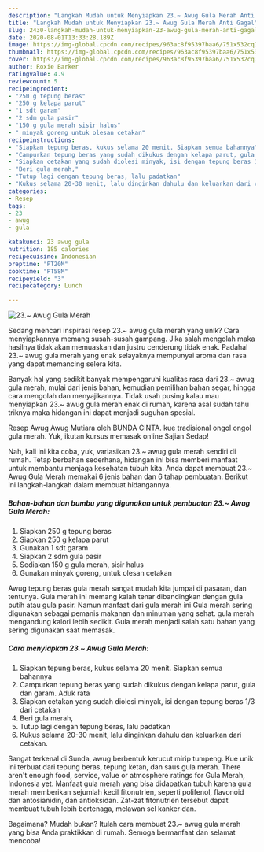 ```yaml
---
description: "Langkah Mudah untuk Menyiapkan 23.~ Awug Gula Merah Anti Gagal"
title: "Langkah Mudah untuk Menyiapkan 23.~ Awug Gula Merah Anti Gagal"
slug: 2430-langkah-mudah-untuk-menyiapkan-23-awug-gula-merah-anti-gagal
date: 2020-08-01T13:33:28.189Z
image: https://img-global.cpcdn.com/recipes/963ac8f95397baa6/751x532cq70/23-awug-gula-merah-foto-resep-utama.jpg
thumbnail: https://img-global.cpcdn.com/recipes/963ac8f95397baa6/751x532cq70/23-awug-gula-merah-foto-resep-utama.jpg
cover: https://img-global.cpcdn.com/recipes/963ac8f95397baa6/751x532cq70/23-awug-gula-merah-foto-resep-utama.jpg
author: Roxie Barker
ratingvalue: 4.9
reviewcount: 5
recipeingredient:
- "250 g tepung beras"
- "250 g kelapa parut"
- "1 sdt garam"
- "2 sdm gula pasir"
- "150 g gula merah sisir halus"
- " minyak goreng untuk olesan cetakan"
recipeinstructions:
- "Siapkan tepung beras, kukus selama 20 menit. Siapkan semua bahannya"
- "Campurkan tepung beras yang sudah dikukus dengan kelapa parut, gula dan garam. Aduk rata"
- "Siapkan cetakan yang sudah diolesi minyak, isi dengan tepung beras 1/3 dari cetakan"
- "Beri gula merah,"
- "Tutup lagi dengan tepung beras, lalu padatkan"
- "Kukus selama 20-30 menit, lalu dinginkan dahulu dan keluarkan dari cetakan."
categories:
- Resep
tags:
- 23
- awug
- gula

katakunci: 23 awug gula 
nutrition: 185 calories
recipecuisine: Indonesian
preptime: "PT20M"
cooktime: "PT58M"
recipeyield: "3"
recipecategory: Lunch

---
```



![23.~ Awug Gula Merah](https://img-global.cpcdn.com/recipes/963ac8f95397baa6/751x532cq70/23-awug-gula-merah-foto-resep-utama.jpg)

Sedang mencari inspirasi resep 23.~ awug gula merah yang unik? Cara menyiapkannya memang susah-susah gampang. Jika salah mengolah maka hasilnya tidak akan memuaskan dan justru cenderung tidak enak. Padahal 23.~ awug gula merah yang enak selayaknya mempunyai aroma dan rasa yang dapat memancing selera kita.

Banyak hal yang sedikit banyak mempengaruhi kualitas rasa dari 23.~ awug gula merah, mulai dari jenis bahan, kemudian pemilihan bahan segar, hingga cara mengolah dan menyajikannya. Tidak usah pusing kalau mau menyiapkan 23.~ awug gula merah enak di rumah, karena asal sudah tahu triknya maka hidangan ini dapat menjadi suguhan spesial.

Resep Awug Awug Mutiara oleh BUNDA CINTA. kue tradisional ongol ongol gula merah. Yuk, ikutan kursus memasak online Sajian Sedap!


Nah, kali ini kita coba, yuk, variasikan 23.~ awug gula merah sendiri di rumah. Tetap berbahan sederhana, hidangan ini bisa memberi manfaat untuk membantu menjaga kesehatan tubuh kita. Anda dapat membuat 23.~ Awug Gula Merah memakai 6 jenis bahan dan 6 tahap pembuatan. Berikut ini langkah-langkah dalam membuat hidangannya.

<!--inarticleads1-->

##### Bahan-bahan dan bumbu yang digunakan untuk pembuatan 23.~ Awug Gula Merah:

1. Siapkan 250 g tepung beras
1. Siapkan 250 g kelapa parut
1. Gunakan 1 sdt garam
1. Siapkan 2 sdm gula pasir
1. Sediakan 150 g gula merah, sisir halus
1. Gunakan  minyak goreng, untuk olesan cetakan


Awug tepung beras gula merah sangat mudah kita jumpai di pasaran, dan tentunya. Gula merah ini memang kalah tenar dibandingkan dengan gula putih atau gula pasir. Namun manfaat dari gula merah ini Gula merah sering digunakan sebagai pemanis makanan dan minuman yang sehat. gula merah mengandung kalori lebih sedikit. Gula merah menjadi salah satu bahan yang sering digunakan saat memasak. 

<!--inarticleads2-->

##### Cara menyiapkan 23.~ Awug Gula Merah:

1. Siapkan tepung beras, kukus selama 20 menit. Siapkan semua bahannya
1. Campurkan tepung beras yang sudah dikukus dengan kelapa parut, gula dan garam. Aduk rata
1. Siapkan cetakan yang sudah diolesi minyak, isi dengan tepung beras 1/3 dari cetakan
1. Beri gula merah,
1. Tutup lagi dengan tepung beras, lalu padatkan
1. Kukus selama 20-30 menit, lalu dinginkan dahulu dan keluarkan dari cetakan.


Sangat terkenal di Sunda, awug berbentuk kerucut mirip tumpeng. Kue unik ini terbuat dari tepung beras, tepung ketan, dan saus gula merah. There aren&#39;t enough food, service, value or atmosphere ratings for Gula Merah, Indonesia yet. Manfaat gula merah yang bisa didapatkan tubuh karena gula merah memberikan sejumlah kecil fitonutrien, seperti polifenol, flavonoid dan antosianidin, dan antioksidan. Zat-zat fitonutrien tersebut dapat membuat tubuh lebih bertenaga, melawan sel kanker dan. 

Bagaimana? Mudah bukan? Itulah cara membuat 23.~ awug gula merah yang bisa Anda praktikkan di rumah. Semoga bermanfaat dan selamat mencoba!
